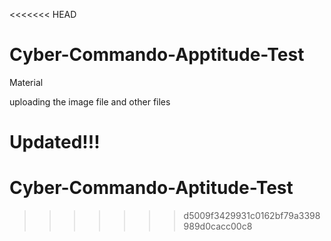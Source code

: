 <<<<<<< HEAD
# Cyber-Commando-Apptitude-Test
Material 

uploading the image file and other files

Updated!!!
=======
# Cyber-Commando-Aptitude-Test
>>>>>>> d5009f3429931c0162bf79a3398989d0cacc00c8
